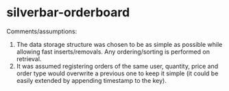 # silverbar-orderboard

Comments/assumptions:
1. The data storage structure was chosen to be as simple as possible while allowing fast inserts/removals. Any ordering/sorting is performed on retrieval.
2. It was assumed registering orders of the same user, quantity, price and order type would overwrite a previous one to keep it simple (it could be easily extended by appending timestamp to the key).

